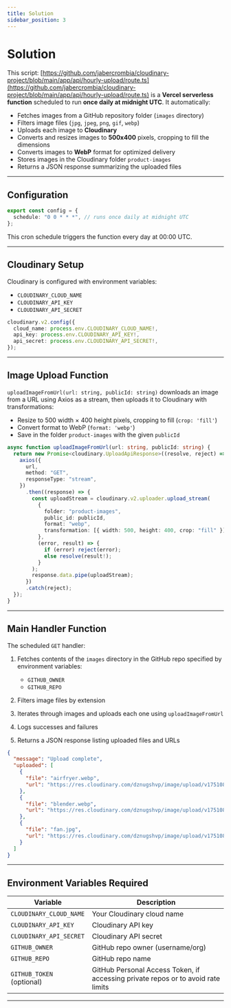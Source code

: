 ```yaml
---
title: Solution
sidebar_position: 3
---
```


# Solution

This script: [https://github.com/jabercrombia/cloudinary-project/blob/main/app/api/hourly-upload/route.ts](https://github.com/jabercrombia/cloudinary-project/blob/main/app/api/hourly-upload/route.ts) is a **Vercel serverless function** scheduled to run **once daily at midnight UTC**. It automatically:

- Fetches images from a GitHub repository folder (`images` directory)
- Filters image files (`jpg`, `jpeg`, `png`, `gif`, `webp`)
- Uploads each image to **Cloudinary**
- Converts and resizes images to **500x400** pixels, cropping to fill the dimensions
- Converts images to **WebP** format for optimized delivery
- Stores images in the Cloudinary folder `product-images`
- Returns a JSON response summarizing the uploaded files

---

## Configuration

```ts
export const config = {
  schedule: "0 0 * * *", // runs once daily at midnight UTC
};
```

This cron schedule triggers the function every day at 00:00 UTC.

---

## Cloudinary Setup

Cloudinary is configured with environment variables:

- `CLOUDINARY_CLOUD_NAME`
- `CLOUDINARY_API_KEY`
- `CLOUDINARY_API_SECRET`

```ts
cloudinary.v2.config({
  cloud_name: process.env.CLOUDINARY_CLOUD_NAME!,
  api_key: process.env.CLOUDINARY_API_KEY!,
  api_secret: process.env.CLOUDINARY_API_SECRET!,
});
```

---

## Image Upload Function

`uploadImageFromUrl(url: string, publicId: string)` downloads an image from a URL using Axios as a stream, then uploads it to Cloudinary with transformations:

- Resize to 500 width × 400 height pixels, cropping to fill (`crop: 'fill'`)
- Convert format to WebP (`format: 'webp'`)
- Save in the folder `product-images` with the given `publicId`

```ts
async function uploadImageFromUrl(url: string, publicId: string) {
  return new Promise<cloudinary.UploadApiResponse>((resolve, reject) => {
    axios({
      url,
      method: "GET",
      responseType: "stream",
    })
      .then((response) => {
        const uploadStream = cloudinary.v2.uploader.upload_stream(
          {
            folder: "product-images",
            public_id: publicId,
            format: "webp",
            transformation: [{ width: 500, height: 400, crop: "fill" }],
          },
          (error, result) => {
            if (error) reject(error);
            else resolve(result!);
          }
        );
        response.data.pipe(uploadStream);
      })
      .catch(reject);
  });
}
```

---

## Main Handler Function

The scheduled `GET` handler:

1. Fetches contents of the `images` directory in the GitHub repo specified by environment variables:

   - `GITHUB_OWNER`
   - `GITHUB_REPO`

2. Filters image files by extension

3. Iterates through images and uploads each one using `uploadImageFromUrl`

4. Logs successes and failures

5. Returns a JSON response listing uploaded files and URLs

```json
{
  "message": "Upload complete",
  "uploaded": [
    {
      "file": "airfryer.webp",
      "url": "https://res.cloudinary.com/dznugshvp/image/upload/v1751083141/github-images/airfryer.webp"
    },
    {
      "file": "blender.webp",
      "url": "https://res.cloudinary.com/dznugshvp/image/upload/v1751083141/github-images/blender.webp"
    },
    {
      "file": "fan.jpg",
      "url": "https://res.cloudinary.com/dznugshvp/image/upload/v1751083142/github-images/fan.jpg"
    }
  ]
}
```

---

## Environment Variables Required

| Variable                  | Description                                                                      |
| ------------------------- | -------------------------------------------------------------------------------- |
| `CLOUDINARY_CLOUD_NAME`   | Your Cloudinary cloud name                                                       |
| `CLOUDINARY_API_KEY`      | Cloudinary API key                                                               |
| `CLOUDINARY_API_SECRET`   | Cloudinary API secret                                                            |
| `GITHUB_OWNER`            | GitHub repo owner (username/org)                                                 |
| `GITHUB_REPO`             | GitHub repo name                                                                 |
| `GITHUB_TOKEN` (optional) | GitHub Personal Access Token, if accessing private repos or to avoid rate limits |

---
